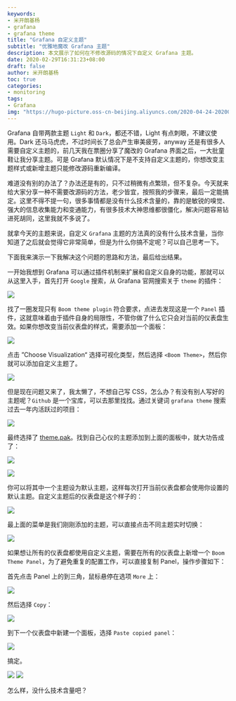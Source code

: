 ```yaml
---
keywords:
- 米开朗基杨
- grafana
- grafana theme
title: "Grafana 自定义主题"
subtitle: "优雅地魔改 Grafana 主题"
description: 本文展示了如何在不修改源码的情况下自定义 Grafana 主题。
date: 2020-02-29T16:31:23+08:00
draft: false
author: 米开朗基杨
toc: true
categories:
- monitoring
tags:
- Grafana
img: "https://hugo-picture.oss-cn-beijing.aliyuncs.com/2020-04-24-20200229183341.webp"
---
```


Grafana 自带两款主题 `Light` 和 `Dark`，都还不错，Light 有点刺眼，不建议使用。Dark 还马马虎虎，不过时间长了总会产生审美疲劳，anyway 还是有很多人需要自定义主题的，前几天我在票圈分享了魔改的 Grafana 界面之后，一大批童鞋让我分享主题。可是 Grafana 默认情况下是不支持自定义主题的，你想改变主题样式或新增主题只能修改源码重新编译。

难道没有别的办法了？办法还是有的，只不过稍微有点繁琐，但不复杂。今天就来给大家分享一种不需要改源码的方法，老少皆宜，按照我的步骤来，最后一定能搞定。这里不得不提一句，很多事情都是没有什么技术含量的，靠的是敏锐的嗅觉、强大的信息收集能力和变通能力，有很多技术大神思维都很僵化，解决问题容易钻进死胡同，这里我就不多说了。

就拿今天的主题来说，自定义 `Grafana` 主题的方法真的没有什么技术含量，当你知道了之后就会觉得它非常简单，但是为什么你搞不定呢？可以自己思考一下。

下面我来演示一下我解决这个问题的思路和方法，最后给出结果。

一开始我想到 Grafana 可以通过插件机制来扩展和自定义自身的功能，那就可以从这里入手，首先打开 `Google` 搜索，从 Grafana 官网搜索关于 `theme` 的插件：

![](https://cdn.jsdelivr.net/gh/yangchuansheng/imghosting@master/img/20200723165421.png)

找了一圈发现只有 `Boom theme plugin` 符合要求，点进去发现这是一个 `Panel` 插件，这就意味着由于插件自身的局限性，不管你做了什么它只会对当前的仪表盘生效。如果你想改变当前仪表盘的样式，需要添加一个面板：

![](https://cdn.jsdelivr.net/gh/yangchuansheng/imghosting@master/img/20200723165422.png)

点击 ”Choose Visualization“ 选择可视化类型，然后选择 `<Boom Theme>`，然后你就可以添加自定义主题了。

![](https://cdn.jsdelivr.net/gh/yangchuansheng/imghosting@master/img/20200723165423.png)

但是现在问题又来了，我太懒了，不想自己写 CSS，怎么办？有没有别人写好的主题呢？`Github` 是一个宝库，可以去那里找找。通过关键词 `grafana theme` 搜索过去一年内活跃过的项目：

![](https://cdn.jsdelivr.net/gh/yangchuansheng/imghosting@master/img/20200723165424.png)

最终选择了 [theme.pak](https://github.com/gilbN/theme.park)。找到自己心仪的主题添加到上面的面板中，就大功告成了：

![](https://cdn.jsdelivr.net/gh/yangchuansheng/imghosting@master/img/20200723165425.png)

![](https://cdn.jsdelivr.net/gh/yangchuansheng/imghosting@master/img/20200723165426.png)

你可以将其中一个主题设为默认主题，这样每次打开当前仪表盘都会使用你设置的默认主题。自定义主题后的仪表盘是这个样子的：

![](https://cdn.jsdelivr.net/gh/yangchuansheng/imghosting@master/img/20200723165427.png)

最上面的菜单是我们刚刚添加的主题，可以直接点击不同主题实时切换：

![](https://cdn.jsdelivr.net/gh/yangchuansheng/imghosting@master/img/20200723165428.png)

如果想让所有的仪表盘都使用自定义主题，需要在所有的仪表盘上新增一个 `Boom Theme Panel`，为了避免重复的配置工作，可以直接复制 Panel，操作步骤如下：

首先点击 Panel 上的到三角，鼠标悬停在选项 `More` 上：

![](https://cdn.jsdelivr.net/gh/yangchuansheng/imghosting@master/img/20200723165429.png)

然后选择 `Copy`：

![](https://cdn.jsdelivr.net/gh/yangchuansheng/imghosting@master/img/20200723165430.png)

到下一个仪表盘中新建一个面板，选择 `Paste copied panel`：

![](https://cdn.jsdelivr.net/gh/yangchuansheng/imghosting@master/img/20200723165431.png)

搞定。

![](https://cdn.jsdelivr.net/gh/yangchuansheng/imghosting@master/img/20200723165432.png)
![](https://cdn.jsdelivr.net/gh/yangchuansheng/imghosting@master/img/20200723165433.png)

怎么样，没什么技术含量吧？
